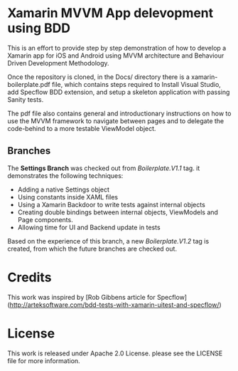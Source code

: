 # Xamarin MVVM App delevopment using BDD

This is an effort to provide step by step demonstration of how to develop a Xamarin app for iOS and Android using MVVM architecture and Behaviour Driven Development Methodology. 

Once the repository is cloned, in the Docs/ directory there is a xamarin-boilerplate.pdf file, which contains steps required to Install Visual Studio, add Specflow BDD extension, and setup a skeleton application with passing Sanity tests.

The pdf file also contains general and introductionary instructions on how to use the MVVM framework to navigate between pages and to delegate the code-behind to a more testable ViewModel object.

## Branches

The **Settings Branch** was checked out from _Boilerplate.V1.1_ tag. it demonstrates the following techniques:

* Adding a native Settings object
* Using constants inside XAML files
* Using a Xamarin Backdoor to write tests against internal objects 
* Creating double bindings between internal objects, ViewModels and Page components.
* Allowing time for UI and Backend update in tests

Based on the experience of this branch, a new _Boilerplate.V1.2_ tag is created, from which the future branches are checked out.


# Credits

This work was inspired by [Rob Gibbens article for Specflow] (http://arteksoftware.com/bdd-tests-with-xamarin-uitest-and-specflow/)
# License
This work is released under Apache 2.0 License. please see the LICENSE file for more information.

